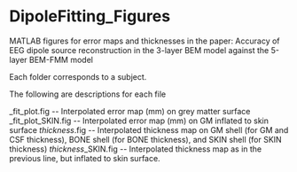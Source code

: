 # DipoleFitting_Figures
MATLAB figures for error maps and thicknesses in the paper: Accuracy of EEG dipole source reconstruction in the 3-layer BEM model against the 5-layer BEM-FMM model

Each folder corresponds to a subject.

The following are descriptions for each file

<subject>_fit_plot.fig -- Interpolated error map (mm) on grey matter surface
<subject>_fit_plot_SKIN.fig -- Interpolated error map (mm) on GM inflated to skin surface 
<subject>_thickness_<tissue>.fig -- Interpolated thickness map on GM shell (for GM and CSF thickness), BONE shell (for BONE thickness), and SKIN shell (for SKIN thickness)
<subject>_thickness_<tissue>_SKIN.fig -- Interpolated thickness map as in the previous line, but inflated to skin surface.
